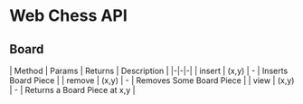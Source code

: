 # Web Chess API

## Board
| Method | Params | Returns | Description |
|-|-|-|
| insert | (x,y)   | - |  Inserts Board Piece  |
| remove  | (x,y)  | - | Removes Some Board Piece  |
| view  | (x,y)  | - | Returns a Board Piece at x,y |
